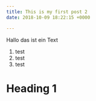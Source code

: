 ```yaml
---
title: This is my first post 2
date: 2018-10-09 18:22:15 +0000

---
```

Hallo das ist ein Text 

1. test
2. test
3. test

# Heading 1